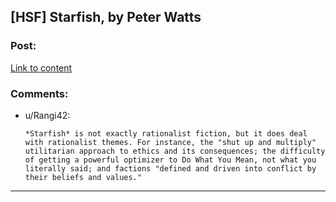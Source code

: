 ## [HSF] Starfish, by Peter Watts

### Post:

[Link to content](http://www.rifters.com/starfish/s_main.htm)

### Comments:

- u/Rangi42:
  ```
  *Starfish* is not exactly rationalist fiction, but it does deal with rationalist themes. For instance, the "shut up and multiply" utilitarian approach to ethics and its consequences; the difficulty of getting a powerful optimizer to Do What You Mean, not what you literally said; and factions "defined and driven into conflict by their beliefs and values."
  ```

---


